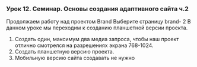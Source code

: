 ### Урок 12. Семинар. Основы создания адаптивного сайта ч.2

 Продолжаем работу над проектом Brand
 Выберите страницу brand- 2
 В данном уроке мы переходим к созданию планшетной версии проекта.
 1. Создать один, максимум два медиа запроса, чтобы наш проект отлично
 смотрелся на разрешениях экрана 768-1024.
 2. Создать планшетную версию проекта.
 3. Мобильную версию сайта создавать не нужно
